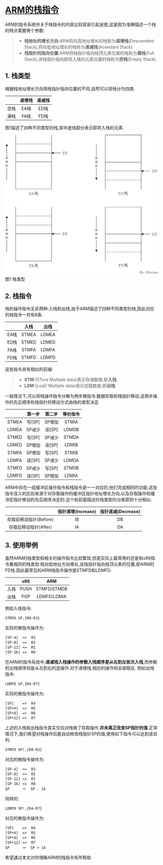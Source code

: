 # [ARM的栈指令](https://www.cnblogs.com/fanzhidongyzby/p/5250116.html)

ARM的指令系统中关于栈指令的内容比较容易引起迷惑,这是因为准确描述一个栈的特点需要两个参数:

> - **栈地址的增长方向**:ARM将向高地址增长的栈称为**递增栈**(Descendent Stack),将向低地址增长的栈称为**递减栈**(Acendant Stack)
> - **栈指针的指向位置**:ARM将栈指针指向栈顶元素位置的栈称为**满栈**(Full Stack),讲栈指针指向即将入栈的元素位置的栈称为**空栈**(Empty Stack)

## 1. 栈类型

根据栈地址增长方向雨栈指针指向位置的不同,自然可以将栈分为四类:

|      | 递增栈 | 递减栈 |
| :--: | :----: | :----: |
| 空栈 |  EA栈  |  ED栈  |
| 满栈 |  FA栈  |  FD栈  |

图1描述了四种不同类型的栈,其中虚线部分表示即将入栈的元素.

![img](pic/405877-20160307130247038-2139572197.png)
图1 栈类型

## 2. 栈指令

栈的操作指令无非两种:入栈和出栈,由于ARM描述了四种不同类型的栈,因此对应的栈指令一共有8条.

|      | 入栈  | 出栈  |
| :--: | :---: | :---: |
| EA栈 | STMEA | LDMEA |
| ED栈 | STMED | LDMED |
| FA栈 | STMFA | LDMFA |
| FD栈 | STMFD | LDMFD |

这些指令具有相似的前缀:

> - **STM**:(STore Multiple data)表示存储数据,即**入栈**.
> - **LDM**:(LoaD Multiple data)表示加载数据,即**出栈**.

一般情况下,可以将栈操作指令分解为两步微指令:数据存取和栈指针移动.这两步操作的先后顺序和栈指针的移动方式由栈的类型决定.

|       | 第一步 | 第二步 | 等价指令 |
| :---: | :----: | :----: | :------: |
| STMEA | 写[SP] | SP增加 |  STMIA   |
| LDMEA | SP减少 | 读[SP] |  LDMDB   |
| STMED | 写[SP] | SP减少 |  STMDA   |
| LDMED | SP增加 | 读[SP] |  LDMIB   |
| STMFA | SP增加 | 写[SP] |  STMIB   |
| LDMFA | 读[SP] | SP减少 |  LDMDA   |
| STMFD | SP减少 | 写[SP] |  STMDB   |
| LDMFD | 读[SP] | SP增加 |  LDMIA   |

ARM中存在一组缓冲区操作指令和栈指令是一一对应的,他们完成相同的功能.这些指令含义的区别来源于对存取操作的缓冲区指针地址增长方向,以及存取操作和缓冲区指针移动的先后顺序决定的.这个和前面描述的栈类型的分类原则十分相似.

|                          | 指针递增(Increase) | 指针递减(Decrease) |
| :----------------------: | :------------------: | :------------------: |
| 存取前移动指针(Before) |          IB          |          DB          |
| 存取后移动指针(After)  |          IA          |          DA          |

## 3. 使用举例

虽然ARM的栈类型和相关的操作指令比较繁琐,但是实际上最常用的还是和x86指令集相同的栈类型:栈向低地址方向增长,且栈指针指向栈顶元素的位置,即ARM的FD栈.因此最常见的ARM栈指令操作是STMFD和LDMFD.

|      | x86  |     ARM     |
| :--: | :--: | :---------: |
| 入栈 | PUSH | STMFD/STMDB |
| 出栈 | POP  | LDMFD/LDMIA |

例如入栈指令:

```assembly
STMFD SP,{R0-R3}
```

实际的微指令操作为:

```assembly
[SP-4]	<=	R3
[SP-8]	<=	R2
[SP-12]	<=	R1
[SP-16]	<=	R0
```

在ARM的指令系统中,**递减栈入栈操作的参数入栈顺序是从右到左依次入栈**,而参数的出栈顺序则是从左到右的逆操作.对于递增栈,相应的操作则全部取反.
例如出栈指令:

```assembly
LDMFD SP,{R4-R7}
```

实际的微指令操作为:

```assembly
[SP]    =>	R4
[SP+4]	=>	R5
[SP+8]	=>	R6
[SP+12]	=>	R7
```

上述的入栈和出栈指令其实仅仅对栈做了存取操作,**并未真正改变SP指针的值**.正常情况下,我们希望对栈操作后能自动修改栈指针SP的值,使用如下指令可以达到该目的.

```assembly
STMFD SP!,{R0-R3}
```

对应的微指令操作为:

```x86asm
[SP-4]	<=	R3
[SP-8]	<=	R2
[SP-12]	<=	R1
[SP-16]	<=	R0
SP      ＝  SP - 16
```

同样的:

```assembly
LDMFD SP!,{R4-R7}
```

对应的微指令操作为:

```assembly
[SP]    =>	R4
[SP+4]	=>	R5
[SP+8]	=>	R6
[SP+12]	=>	R7
SP      ＝  SP + 16
```

希望通过本文对你理解ARM的栈指令有所帮助.